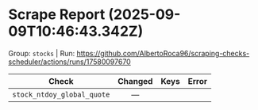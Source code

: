 # Scrape Report (2025-09-09T10:46:43.342Z)

Group: `stocks`  |  Run: https://github.com/AlbertoRoca96/scraping-checks-scheduler/actions/runs/17580097670

| Check | Changed | Keys | Error |
|---|:---:|:--|:--|
| `stock_ntdoy_global_quote` | — |  |  |

